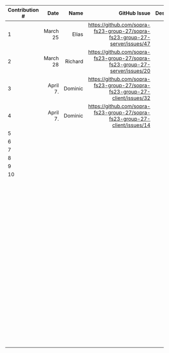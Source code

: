 | Contribution # |     Date |  Name |                                                                GitHub Issue | Description |
|----------------|---------:|------:|----------------------------------------------------------------------------:|------------:|
| 1              | March 25 | Elias | https://github.com/sopra-fs23-group-27/sopra-fs23-group-27-server/issues/47 |           	 |
| 2              |March 28  |Richard|https://github.com/sopra-fs23-group-27/sopra-fs23-group-27-server/issues/20  |           	 |
| 3              |April 7.  |Dominic|https://github.com/sopra-fs23-group-27/sopra-fs23-group-27-client/issues/32 |           	 |
| 4              |April 7.  |Dominic| https://github.com/sopra-fs23-group-27/sopra-fs23-group-27-client/issues/14|           	 |
| 5              |        	 |     	 |                                                                           	 |           	 |
| 6              |        	 |     	 |                                                                           	 |           	 |
| 7              |        	 |     	 |                                                                           	 |           	 |
| 8              |        	 |     	 |                                                                           	 |           	 |
| 9              |        	 |     	 |                                                                           	 |           	 |
| 10             |        	 |     	 |                                                                           	 |           	 |
| 	              |        	 |     	 |                                                                           	 |           	 |
| 	              |        	 |     	 |                                                                           	 |           	 |
| 	              |        	 |     	 |                                                                           	 |           	 |
| 	              |        	 |     	 |                                                                           	 |           	 |
| 	              |        	 |     	 |                                                                           	 |           	 |
| 	              |        	 |     	 |                                                                           	 |           	 |
| 	              |        	 |     	 |                                                                           	 |           	 |
| 	              |        	 |     	 |                                                                           	 |           	 |
| 	              |        	 |     	 |                                                                           	 |           	 |
| 	              |        	 |     	 |                                                                           	 |           	 |
| 	              |        	 |     	 |                                                                           	 |           	 |
| 	              |        	 |     	 |                                                                           	 |           	 |
| 	              |        	 |     	 |                                                                           	 |           	 |
| 	              |        	 |     	 |                                                                           	 |           	 |
| 	              |        	 |     	 |                                                                           	 |           	 |
| 	              |        	 |     	 |                                                                           	 |           	 |
| 	              |        	 |     	 |                                                                           	 |           	 |
| 	              |        	 |     	 |                                                                           	 |           	 |
| 	              |        	 |     	 |                                                                           	 |           	 |
| 	              |        	 |     	 |                                                                           	 |           	 |
| 	              |        	 |     	 |                                                                           	 |           	 |
| 	              |        	 |     	 |                                                                           	 |           	 |
| 	              |        	 |     	 |                                                                           	 |           	 |
| 	              |        	 |     	 |                                                                           	 |           	 |
| 	              |        	 |     	 |                                                                           	 |           	 |
| 	              |        	 |     	 |                                                                           	 |           	 |
| 	              |        	 |     	 |                                                                           	 |           	 |
| 	              |        	 |     	 |                                                                           	 |           	 |
| 	              |        	 |     	 |                                                                           	 |           	 |
| 	              |        	 |     	 |                                                                           	 |           	 |
| 	              |        	 |     	 |                                                                           	 |           	 |
| 	              |        	 |     	 |                                                                           	 |           	 |
| 	              |        	 |     	 |                                                                           	 |           	 |
| 	              |        	 |     	 |                                                                           	 |           	 |
| 	              |        	 |     	 |                                                                           	 |           	 |
| 	              |        	 |     	 |                                                                           	 |           	 |
| 	              |        	 |     	 |                                                                           	 |           	 |
| 	              |        	 |     	 |                                                                           	 |           	 |
| 	              |        	 |     	 |                                                                           	 |           	 |
| 	              |        	 |     	 |                                                                           	 |           	 |
| 	              |        	 |     	 |                                                                           	 |           	 |
| 	              |        	 |     	 |                                                                           	 |           	 |
| 	              |        	 |     	 |                                                                           	 |           	 |
| 	              |        	 |     	 |                                                                           	 |           	 |
| 	              |        	 |     	 |                                                                           	 |           	 |
| 	              |        	 |     	 |                                                                           	 |           	 |
| 	              |        	 |     	 |                                                                           	 |           	 |
| 	              |        	 |     	 |                                                                           	 |           	 |
| 	              |        	 |     	 |                                                                           	 |           	 |
| 	              |        	 |     	 |                                                                           	 |           	 |
| 	              |        	 |     	 |                                                                           	 |           	 |
| 	              |        	 |     	 |                                                                           	 |           	 |
| 	              |        	 |     	 |                                                                           	 |           	 |
| 	              |        	 |     	 |                                                                           	 |           	 |
| 	              |        	 |     	 |                                                                           	 |           	 |
| 	              |        	 |     	 |                                                                           	 |           	 |
| 	              |        	 |     	 |                                                                           	 |           	 |
| 	              |        	 |     	 |                                                                           	 |           	 |
| 	              |        	 |     	 |                                                                           	 |           	 |
| 	              |        	 |     	 |                                                                           	 |           	 |
| 	              |        	 |     	 |                                                                           	 |           	 |
| 	              |        	 |     	 |                                                                           	 |           	 |
| 	              |        	 |     	 |                                                                           	 |           	 |
| 	              |        	 |     	 |                                                                           	 |           	 |
| 	              |        	 |     	 |                                                                           	 |           	 |
| 	              |        	 |     	 |                                                                           	 |           	 |
| 	              |        	 |     	 |                                                                           	 |           	 |
| 	              |        	 |     	 |                                                                           	 |           	 |
| 	              |        	 |     	 |                                                                           	 |           	 |
| 	              |        	 |     	 |                                                                           	 |           	 |
| 	              |        	 |     	 |                                                                           	 |           	 |
| 	              |        	 |     	 |                                                                           	 |           	 |
| 	              |        	 |     	 |                                                                           	 |           	 |
| 	              |        	 |     	 |                                                                           	 |           	 |
| 	              |        	 |     	 |                                                                           	 |           	 |
| 	              |        	 |     	 |                                                                           	 |           	 |
| 	              |        	 |     	 |                                                                           	 |           	 |
| 	              |        	 |     	 |                                                                           	 |           	 |
| 	              |        	 |     	 |                                                                           	 |           	 |
| 	              |        	 |     	 |                                                                           	 |           	 |
| 	              |        	 |     	 |                                                                           	 |           	 |
| 	              |        	 |     	 |                                                                           	 |           	 |
| 	              |        	 |     	 |                                                                           	 |           	 |
| 	              |        	 |     	 |                                                                           	 |           	 |
| 	              |        	 |     	 |                                                                           	 |           	 |
| 	              |        	 |     	 |                                                                           	 |           	 |
| 	              |        	 |     	 |                                                                           	 |           	 |
| 	              |        	 |     	 |                                                                           	 |           	 |
| 	              |        	 |     	 |                                                                           	 |           	 |
